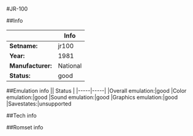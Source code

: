 #JR-100

##Info

||Info|
|-----|-----|
|**Setname:**|jr100
|**Year:**|1981
|**Manufacturer:**|National
|**Status:**|good

##Emulation info
|| Status |
|-----|-----|
|Overall emulation:|good
|Color emulation:|good
|Sound emulation:|good
|Graphics emulation:|good
|Savestates:|unsupported

##Tech info

##Romset info

<!--- START OF EDITED COMMENT DO NOT TOUCH TEXT ABOVE-->
